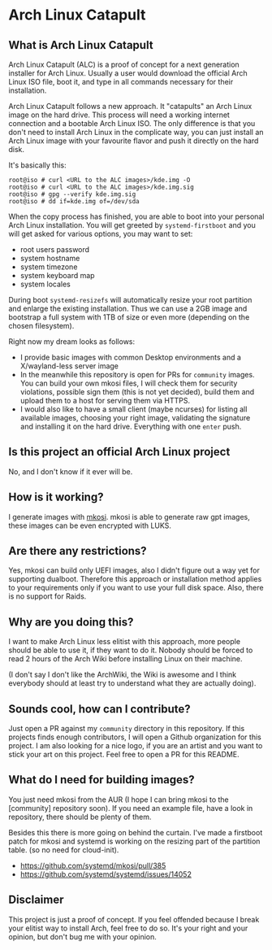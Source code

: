 # Arch Linux Catapult

## What is Arch Linux Catapult
Arch Linux Catapult (ALC) is a proof of concept for a next generation installer for Arch Linux.
Usually a user would download the official Arch Linux ISO file, boot it, and type in all commands necessary
for their installation.

Arch Linux Catapult follows a new approach. It "catapults" an Arch Linux image on the hard drive.
This process will need a working internet connection and a bootable Arch Linux ISO.
The only difference is that you don't need to install Arch Linux in the complicate way, you can just install
an Arch Linux image with your favourite flavor and push it directly on the hard disk.

It's basically this:
```
root@iso # curl <URL to the ALC images>/kde.img -O
root@iso # curl <URL to the ALC images>/kde.img.sig
root@iso # gpg --verify kde.img.sig
root@iso # dd if=kde.img of=/dev/sda
```

When the copy process has finished, you are able to boot into your personal Arch Linux installation.
You will get greeted by `systemd-firstboot` and you will get asked for various options, you may want to set:

* root users password
* system hostname
* system timezone
* system keyboard map
* system locales

During boot `systemd-resizefs` will automatically resize your root partition and enlarge the existing installation.
Thus we can use a 2GB image and bootstrap a full system with 1TB of size or even more (depending on the chosen filesystem).

Right now my dream looks as follows:

* I provide basic images with common Desktop environments and a X/wayland-less server image
* In the meanwhile this repository is open for PRs for `community` images. You can build your own mkosi files,
I will check them for security violations, possible sign them (this is not yet decided), build them and upload them to
a host for serving them via HTTPS.
* I would also like to have a small client (maybe ncurses) for listing all available images, choosing your right image, validating
the signature and installing it on the hard drive. Everything with one `enter` push.

## Is this project an official Arch Linux project

No, and I don't know if it ever will be.

## How is it working?

I generate images with [mkosi](https://github.com/systemd/mkosi). mkosi is able to generate raw gpt images,
these images can be even encrypted with LUKS.

## Are there any restrictions?

Yes, mkosi can build only UEFI images, also I didn't figure out a way yet for supporting dualboot.
Therefore this approach or installation method applies to your requirements only if you want to use your full disk space.
Also, there is no support for Raids.

## Why are you doing this?

I want to make Arch Linux less elitist with this approach, more people should be able to use it, if they want to do it.
Nobody should be forced to read 2 hours of the Arch Wiki before installing Linux on their machine.

(I don't say I don't like the ArchWiki, the Wiki is awesome and I think everybody should at least try to understand what they are actually doing).

## Sounds cool, how can I contribute?

Just open a PR against my `community` directory in this repository. If this projects finds enough contributors, I will open a Github organization
for this project. I am also looking for a nice logo, if you are an artist and you want to stick your art on this project. Feel free to open a PR
for this README.

## What do I need for building images?

You just need mkosi from the AUR (I hope I can bring mkosi to the [community] repository soon).
If you need an example file, have a look in repository, there should be plenty of them.

Besides this there is more going on behind the curtain. I've made a firstboot patch for mkosi and systemd is working on the resizing
part of the partition table. (so no need for cloud-init).

* https://github.com/systemd/mkosi/pull/385
* https://github.com/systemd/systemd/issues/14052

## Disclaimer

This project is just a proof of concept. If you feel offended because I break your elitist way to install Arch, feel free to do so.
It's your right and your opinion, but don't bug me with your opinion.
